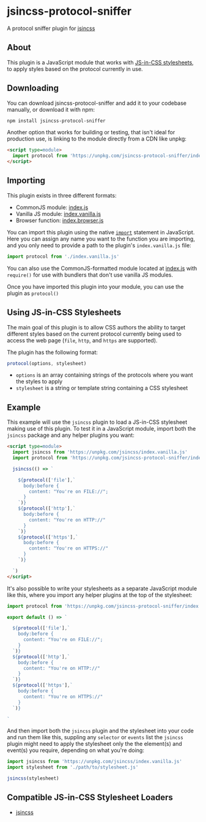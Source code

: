 # jsincss-protocol-sniffer

A protocol sniffer plugin for [jsincss](https://github.com/tomhodgins/jsincss)

## About

This plugin is a JavaScript module that works with [JS-in-CSS stylesheets](https://responsive.style/theory/what-is-a-jic-stylesheet.html), to apply styles based on the protocol currently in use.

## Downloading

You can download jsincss-protocol-sniffer and add it to your codebase manually, or download it with npm:

```bash
npm install jsincss-protocol-sniffer
```

Another option that works for building or testing, that isn't ideal for production use, is linking to the module directly from a CDN like unpkg:

```html
<script type=module>
  import protocol from 'https://unpkg.com/jsincss-protocol-sniffer/index.vanilla.js'
</script>
```

## Importing

This plugin exists in three different formats:

- CommonJS module: [index.js](index.js)
- Vanilla JS module: [index.vanilla.js](index.vanilla.js)
- Browser function: [index.browser.js](index.browser.js)

You can import this plugin using the native [`import`](https://developer.mozilla.org/en-US/docs/Web/JavaScript/Reference/Statements/import) statement in JavaScript. Here you can assign any name you want to the function you are importing, and you only need to provide a path to the plugin's `index.vanilla.js` file:

```js
import protocol from './index.vanilla.js'
```

You can also use the CommonJS-formatted module located at [index.js](index.js) with `require()` for use with bundlers that don't use vanilla JS modules.

Once you have imported this plugin into your module, you can use the plugin as `protocol()`

## Using JS-in-CSS Stylesheets

The main goal of this plugin is to allow CSS authors the ability to target different styles based on the current protocol currently being used to access the web page (`file`, `http`, and `https` are supported).

The plugin has the following format:

```js
protocol(options, stylesheet)
```

- `options` is an array containing strings of the protocols where you want the styles to apply
- `stylesheet` is a string or template string containing a CSS stylesheet

## Example

This example will use the `jsincss` plugin to load a JS-in-CSS stylesheet making use of this plugin. To test it in a JavaScript module, import both the `jsincss` package and any helper plugins you want:

```html
<script type=module>
  import jsincss from 'https://unpkg.com/jsincss/index.vanilla.js'
  import protocol from 'https://unpkg.com/jsincss-protocol-sniffer/index.vanilla.js'

  jsincss(() => `

    ${protocol(['file'],`
      body:before {
        content: "You're on FILE://";
      }
    `)}
    ${protocol(['http'],`
      body:before {
        content: "You're on HTTP://"
      }
    `)}
    ${protocol(['https'],`
      body:before {
        content: "You're on HTTPS://"
      }
    `)}

  `)
</script>
```

It's also possible to write your stylesheets as a separate JavaScript module like this, where you import any helper plugins at the top of the stylesheet:

```js
import protocol from 'https://unpkg.com/jsincss-protocol-sniffer/index.vanilla.js'

export default () => `

  ${protocol(['file'],`
    body:before {
      content: "You're on FILE://";
    }
  `)}
  ${protocol(['http'],`
    body:before {
      content: "You're on HTTP://"
    }
  `)}
  ${protocol(['https'],`
    body:before {
      content: "You're on HTTPS://"
    }
  `)}

`
```

And then import both the `jsincss` plugin and the stylesheet into your code and run them like this, suppling any `selector` or `events` list the `jsincss` plugin might need to apply the stylesheet only the the element(s) and event(s) you require, depending on what you're doing:

```js
import jsincss from 'https://unpkg.com/jsincss/index.vanilla.js'
import stylesheet from './path/to/stylesheet.js'

jsincss(stylesheet)
```

## Compatible JS-in-CSS Stylesheet Loaders

- [jsincss](https://github.com/tomhodgins/jsincss)